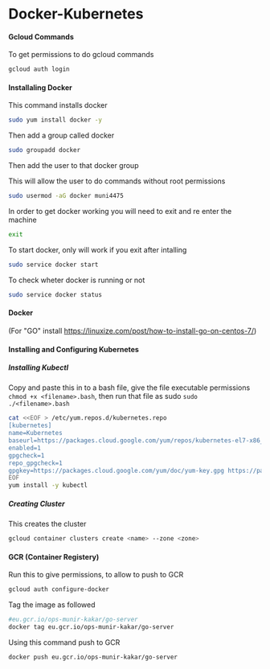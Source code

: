 # Docker-Kubernetes
#### Gcloud Commands
To get permissions to do gcloud commands
```bash
gcloud auth login
```
#### Installaling Docker
This command installs docker
```bash
sudo yum install docker -y
```
Then add a group called docker
```bash
sudo groupadd docker
```
Then add the user to that docker group

This will allow the user to do commands without root permissions
```bash
sudo usermod -aG docker muni4475
```
In order to get docker working you will need to exit and re enter the machine
```bash
exit
```
To start docker, only will work if you exit after intalling
```bash
sudo service docker start
```
To check wheter docker is running or not
```bash
sudo service docker status
```
#### Docker
(For "GO" install https://linuxize.com/post/how-to-install-go-on-centos-7/)

#### Installing and Configuring Kubernetes
##### Installing Kubectl
Copy and paste this in to a bash file, give the file executable permissions ```chmod +x <filename>.bash```, then run that file as sudo ```sudo ./<filename>.bash```
```bash
cat <<EOF > /etc/yum.repos.d/kubernetes.repo
[kubernetes]
name=Kubernetes
baseurl=https://packages.cloud.google.com/yum/repos/kubernetes-el7-x86_64
enabled=1
gpgcheck=1
repo_gpgcheck=1
gpgkey=https://packages.cloud.google.com/yum/doc/yum-key.gpg https://packages.cloud.google.com/yum/doc/rpm-package-key.gpg
EOF
yum install -y kubectl
```
##### Creating Cluster
This creates the cluster
```bash
gcloud container clusters create <name> --zone <zone>
```
#### GCR (Container Registery)
Run this to give permissions, to allow to push to GCR
```bash
gcloud auth configure-docker
```
Tag the image as followed
```bash
#eu.gcr.io/ops-munir-kakar/go-server
docker tag eu.gcr.io/ops-munir-kakar/go-server
```
Using this command push to GCR
```bash
docker push eu.gcr.io/ops-munir-kakar/go-server
```

